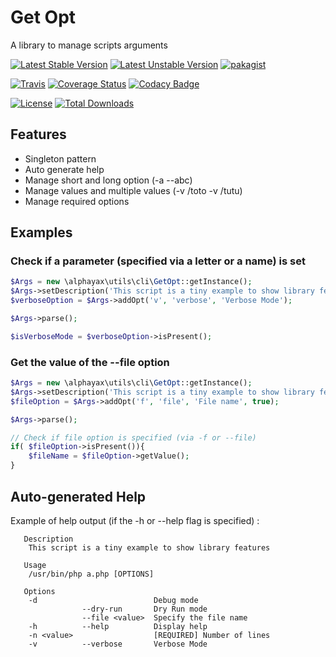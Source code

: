 
# Get Opt

A library to manage scripts arguments 


[![Latest Stable Version](https://poser.pugx.org/alphayax/get_opt/v/stable)](https://packagist.org/packages/alphayax/get_opt)
[![Latest Unstable Version](https://poser.pugx.org/alphayax/get_opt/v/unstable)](https://packagist.org/packages/alphayax/get_opt)
[![pakagist](https://img.shields.io/packagist/v/alphayax/get_opt.svg)](https://packagist.org/packages/alphayax/get_opt)

[![Travis](https://travis-ci.org/alphayax/get_opt.svg)](https://travis-ci.org/alphayax/get_opt)
[![Coverage Status](https://api.codacy.com/project/badge/Coverage/7bcc28be8edf41d8b9285418197d093f)](https://www.codacy.com/app/alphayax/get_opt?utm_source=github.com&amp;utm_medium=referral&amp;utm_content=alphayax/get_opt&amp;utm_campaign=Badge_Coverage)
[![Codacy Badge](https://api.codacy.com/project/badge/Grade/7bcc28be8edf41d8b9285418197d093f)](https://www.codacy.com/app/alphayax/get_opt?utm_source=github.com&amp;utm_medium=referral&amp;utm_content=alphayax/get_opt&amp;utm_campaign=Badge_Grade)

[![License](https://poser.pugx.org/alphayax/get_opt/license)](https://packagist.org/packages/alphayax/get_opt)
[![Total Downloads](https://poser.pugx.org/alphayax/get_opt/downloads)](https://packagist.org/packages/alphayax/get_opt)

## Features

- Singleton pattern
- Auto generate help
- Manage short and long option (-a --abc)
- Manage values and multiple values (-v /toto -v /tutu)
- Manage required options

## Examples

### Check if a parameter (specified via a letter or a name) is set

```php
$Args = new \alphayax\utils\cli\GetOpt::getInstance();
$Args->setDescription('This script is a tiny example to show library features');
$verboseOption = $Args->addOpt('v', 'verbose', 'Verbose Mode');

$Args->parse();

$isVerboseMode = $verboseOption->isPresent();
```

### Get the value of the --file option

```php
$Args = new \alphayax\utils\cli\GetOpt::getInstance();
$Args->setDescription('This script is a tiny example to show library features');
$fileOption = $Args->addOpt('f', 'file', 'File name', true);

$Args->parse();

// Check if file option is specified (via -f or --file)
if( $fileOption->isPresent()){
    $fileName = $fileOption->getValue();
}
```

## Auto-generated Help

Example of help output (if the -h or --help flag is specified) :

```
   Description
   	This script is a tiny example to show library features
   
   Usage
   	/usr/bin/php a.php [OPTIONS]
   
   Options
	-d        	              	Debug mode
	          	--dry-run     	Dry Run mode
	          	--file <value>	Specify the file name
	-h        	--help        	Display help
	-n <value>	              	[REQUIRED] Number of lines
	-v        	--verbose     	Verbose Mode
```
